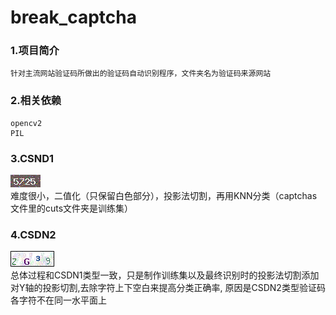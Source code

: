 # break_captcha

### 1.项目简介 ###
    针对主流网站验证码所做出的验证码自动识别程序，文件夹名为验证码来源网站

### 2.相关依赖 ###
    opencv2
    PIL
    
### 3.CSND1 ###

 ![image](https://github.com/luoyanhan/break_captcha/blob/master/0cccc87c-a03c-44b8-b113-4a11adf11b99.png)   
   难度很小，二值化（只保留白色部分），投影法切割，再用KNN分类（captchas文件里的cuts文件夹是训练集）
   
### 4.CSDN2 ###

 ![image](https://github.com/luoyanhan/break_captcha/blob/master/1dc2c2da-1e61-4349-90e7-c08c31c70497.png)</br>
   总体过程和CSDN1类型一致，只是制作训练集以及最终识别时的投影法切割添加对Y轴的投影切割,去除字符上下空白来提高分类正确率,
   原因是CSDN2类型验证码各字符不在同一水平面上
   
    
   

